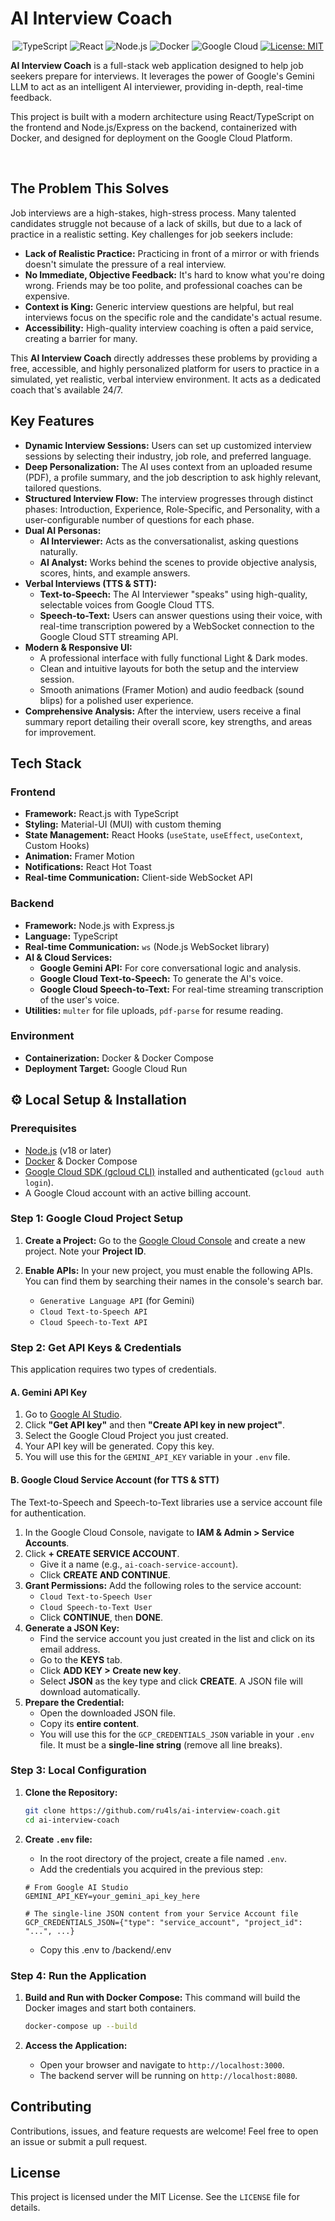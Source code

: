 # AI Interview Coach

<!-- ![AI Interview Coach Screenshot](https://raw.githubusercontent.com/ruals/testing-repo/main/preview.png) -->
<div align="center">

![TypeScript](https://img.shields.io/badge/TypeScript-3178C6?style=for-the-badge&logo=typescript&logoColor=white)
![React](https://img.shields.io/badge/React-61DAFB?style=for-the-badge&logo=react&logoColor=black)
![Node.js](https://img.shields.io/badge/Node.js-339933?style=for-the-badge&logo=nodedotjs&logoColor=white)
![Docker](https://img.shields.io/badge/Docker-2496ED?style=for-the-badge&logo=docker&logoColor=white)
![Google Cloud](https://img.shields.io/badge/Google_Cloud-4285F4?style=for-the-badge&logo=google-cloud&logoColor=white)
[![License: MIT](https://img.shields.io/badge/License-MIT-yellow.svg)](https://opensource.org/licenses/MIT)

</div>

**AI Interview Coach** is a full-stack web application designed to help job seekers prepare for interviews. It leverages the power of Google's Gemini LLM to act as an intelligent AI interviewer, providing in-depth, real-time feedback.

This project is built with a modern architecture using React/TypeScript on the frontend and Node.js/Express on the backend, containerized with Docker, and designed for deployment on the Google Cloud Platform.

<br/>

<!--p align="center">
  <a href="https://www.youtube.com/watch?v=vxyFBMsRFiQ" target="_blank">
    <img src="https://img.youtube.com/vi/vxyFBMsRFiQ/maxresdefault.jpg" alt="Watch the Video Demo of the AI Interview Coach" width="90%">
  </a>
</p-->

## The Problem This Solves

Job interviews are a high-stakes, high-stress process. Many talented candidates struggle not because of a lack of skills, but due to a lack of practice in a realistic setting. Key challenges for job seekers include:

- **Lack of Realistic Practice:** Practicing in front of a mirror or with friends doesn't simulate the pressure of a real interview.
- **No Immediate, Objective Feedback:** It's hard to know what you're doing wrong. Friends may be too polite, and professional coaches can be expensive.
- **Context is King:** Generic interview questions are helpful, but real interviews focus on the specific role and the candidate's actual resume.
- **Accessibility:** High-quality interview coaching is often a paid service, creating a barrier for many.

This **AI Interview Coach** directly addresses these problems by providing a free, accessible, and highly personalized platform for users to practice in a simulated, yet realistic, verbal interview environment. It acts as a dedicated coach that's available 24/7.

## Key Features

- **Dynamic Interview Sessions:** Users can set up customized interview sessions by selecting their industry, job role, and preferred language.
- **Deep Personalization:** The AI uses context from an uploaded resume (PDF), a profile summary, and the job description to ask highly relevant, tailored questions.
- **Structured Interview Flow:** The interview progresses through distinct phases: Introduction, Experience, Role-Specific, and Personality, with a user-configurable number of questions for each phase.
- **Dual AI Personas:**
    - **AI Interviewer:** Acts as the conversationalist, asking questions naturally.
    - **AI Analyst:** Works behind the scenes to provide objective analysis, scores, hints, and example answers.
- **Verbal Interviews (TTS & STT):**
    - **Text-to-Speech:** The AI Interviewer "speaks" using high-quality, selectable voices from Google Cloud TTS.
    - **Speech-to-Text:** Users can answer questions using their voice, with real-time transcription powered by a WebSocket connection to the Google Cloud STT streaming API.
- **Modern & Responsive UI:**
    - A professional interface with fully functional Light & Dark modes.
    - Clean and intuitive layouts for both the setup and the interview session.
    - Smooth animations (Framer Motion) and audio feedback (sound blips) for a polished user experience.
- **Comprehensive Analysis:** After the interview, users receive a final summary report detailing their overall score, key strengths, and areas for improvement.

## Tech Stack

### Frontend
- **Framework:** React.js with TypeScript
- **Styling:** Material-UI (MUI) with custom theming
- **State Management:** React Hooks (`useState`, `useEffect`, `useContext`, Custom Hooks)
- **Animation:** Framer Motion
- **Notifications:** React Hot Toast
- **Real-time Communication:** Client-side WebSocket API

### Backend
- **Framework:** Node.js with Express.js
- **Language:** TypeScript
- **Real-time Communication:** `ws` (Node.js WebSocket library)
- **AI & Cloud Services:**
    - **Google Gemini API:** For core conversational logic and analysis.
    - **Google Cloud Text-to-Speech:** To generate the AI's voice.
    - **Google Cloud Speech-to-Text:** For real-time streaming transcription of the user's voice.
- **Utilities:** `multer` for file uploads, `pdf-parse` for resume reading.

### Environment
- **Containerization:** Docker & Docker Compose
- **Deployment Target:** Google Cloud Run

## ⚙️ Local Setup & Installation

### Prerequisites
- [Node.js](https://nodejs.org/) (v18 or later)
- [Docker](https://www.docker.com/) & Docker Compose
- [Google Cloud SDK (gcloud CLI)](https://cloud.google.com/sdk/docs/install) installed and authenticated (`gcloud auth login`).
- A Google Cloud account with an active billing account.

### Step 1: Google Cloud Project Setup

1.  **Create a Project:** Go to the [Google Cloud Console](https://console.cloud.google.com/) and create a new project. Note your **Project ID**.

2.  **Enable APIs:** In your new project, you must enable the following APIs. You can find them by searching their names in the console's search bar.
    - `Generative Language API` (for Gemini)
    - `Cloud Text-to-Speech API`
    - `Cloud Speech-to-Text API`

### Step 2: Get API Keys & Credentials

This application requires two types of credentials.

#### A. Gemini API Key

1.  Go to [Google AI Studio](https://aistudio.google.com/).
2.  Click **"Get API key"** and then **"Create API key in new project"**.
3.  Select the Google Cloud Project you just created.
4.  Your API key will be generated. Copy this key.
5.  You will use this for the `GEMINI_API_KEY` variable in your `.env` file.

#### B. Google Cloud Service Account (for TTS & STT)

The Text-to-Speech and Speech-to-Text libraries use a service account file for authentication.

1.  In the Google Cloud Console, navigate to **IAM & Admin > Service Accounts**.
2.  Click **+ CREATE SERVICE ACCOUNT**.
    -   Give it a name (e.g., `ai-coach-service-account`).
    -   Click **CREATE AND CONTINUE**.
3.  **Grant Permissions:** Add the following roles to the service account:
    - `Cloud Text-to-Speech User`
    - `Cloud Speech-to-Text User`
    - Click **CONTINUE**, then **DONE**.
4.  **Generate a JSON Key:**
    -   Find the service account you just created in the list and click on its email address.
    -   Go to the **KEYS** tab.
    -   Click **ADD KEY > Create new key**.
    -   Select **JSON** as the key type and click **CREATE**. A JSON file will download automatically.
5.  **Prepare the Credential:**
    -   Open the downloaded JSON file.
    -   Copy its **entire content**.
    -   You will use this for the `GCP_CREDENTIALS_JSON` variable in your `.env` file. It must be a **single-line string** (remove all line breaks).

### Step 3: Local Configuration

1.  **Clone the Repository:**
    ```bash
    git clone https://github.com/ru4ls/ai-interview-coach.git
    cd ai-interview-coach
    ```

2.  **Create `.env` file:**
    -   In the root directory of the project, create a file named `.env`.
    -   Add the credentials you acquired in the previous step:
    ```env
    # From Google AI Studio
    GEMINI_API_KEY=your_gemini_api_key_here

    # The single-line JSON content from your Service Account file
    GCP_CREDENTIALS_JSON={"type": "service_account", "project_id": "...", ...}
    ```
    - Copy this .env to /backend/.env

### Step 4: Run the Application

1.  **Build and Run with Docker Compose:**
    This command will build the Docker images and start both containers.
    ```bash
    docker-compose up --build
    ```

2.  **Access the Application:**
    -   Open your browser and navigate to `http://localhost:3000`.
    -   The backend server will be running on `http://localhost:8080`.

## Contributing

Contributions, issues, and feature requests are welcome! Feel free to open an issue or submit a pull request.

## License

This project is licensed under the MIT License. See the `LICENSE` file for details.